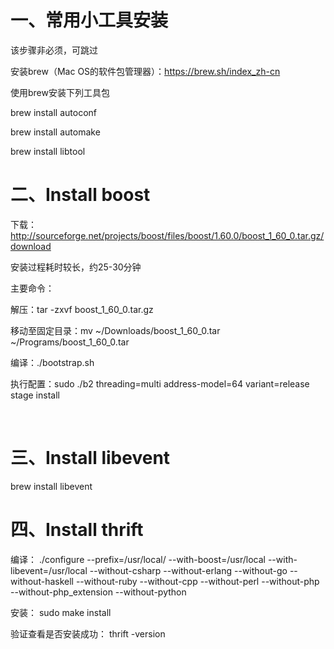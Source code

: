 # 一、常用小工具安装
该步骤非必须，可跳过

安装brew（Mac OS的软件包管理器）：https://brew.sh/index_zh-cn

使用brew安装下列工具包

brew install autoconf 

brew install automake

brew install libtool

# 二、Install boost
下载： http://sourceforge.net/projects/boost/files/boost/1.60.0/boost_1_60_0.tar.gz/download

安装过程耗时较长，约25-30分钟

主要命令：

解压：tar -zxvf boost_1_60_0.tar.gz

移动至固定目录：mv ~/Downloads/boost_1_60_0.tar ~/Programs/boost_1_60_0.tar

编译：./bootstrap.sh

执行配置：sudo ./b2 threading=multi address-model=64 variant=release stage install

​

# 三、Install libevent
brew install libevent

# 四、Install thrift
编译： ./configure --prefix=/usr/local/ --with-boost=/usr/local --with-libevent=/usr/local --without-csharp --without-erlang --without-go --without-haskell --without-ruby --without-cpp --without-perl --without-php --without-php_extension --without-python

安装： sudo make install

验证查看是否安装成功： thrift -version 


